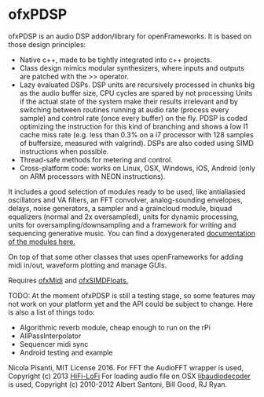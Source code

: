 ofxPDSP
==============
ofxPDSP is an audio DSP addon/library for openFrameworks. It is based on those design principles:
- Native c++, made to be tightly integrated into c++ projects.
- Class design mimics modular synthesizers, where inputs and outputs are patched with the >> operator.
- Lazy evaluated DSPs. DSP units are recursively processed in chunks big as the audio buffer size, CPU cycles are spared by not processing Units if the actual state of the system make their results irrelevant and by switching between routines running at audio rate (process every sample) and control rate (once every buffer) on the fly. PDSP is coded optimizing the instruction for this kind of branching and shows a low I1 cache miss rate (e.g. less than 0.3% on a i7 processor with 128 samples of buffersize, measured with valgrind). DSPs are also coded using SIMD instructions when possible.
- Thread-safe methods for metering and control.
- Cross-platform code: works on Linux, OSX, Windows, iOS, Android (only on ARM processors with NEON instructions).

It includes a good selection of modules ready to be used, like antialiasied oscillators and VA filters, an FFT convolver, analog-sounding envelopes, delays, noise generators, a sampler and a graincloud module, biquad equalizers (normal and 2x oversampled), units for dynamic processing, units for oversampling/downsampling and a framework for writing and sequencing generative music.
You can find a doxygenerated [documentation of the modules here.](http://npisanti.com/ofxPDSP/index.html)

On top of that some other classes that uses openFrameworks for adding midi in/out, waveform plotting and manage GUIs.

Requires [ofxMidi](https://github.com/danomatika/ofxMidi) and [ofxSIMDFloats.](https://github.com/npisanti/ofxSIMDFloats)

TODO:
At the moment ofxPDSP is still a testing stage, so some features may not work on your platform yet and the API could be subject to change. Here is also a list of things todo:
- Algorithmic reverb module, cheap enough to run on the rPi
- AllPassInterpolator
- Sequencer midi sync
- Android testing and example

Nicola Pisanti, MIT License 2016. 
For FFT the AudioFFT wrapper is used, Copyright (c) 2013 [HiFi-LoFi](https://github.com/HiFi-LoFi)
For loading audio file on OSX [libaudiodecoder](https://github.com/asantoni/libaudiodecoder) is used, Copyright (c) 2010-2012 Albert Santoni, Bill Good, RJ Ryan.
